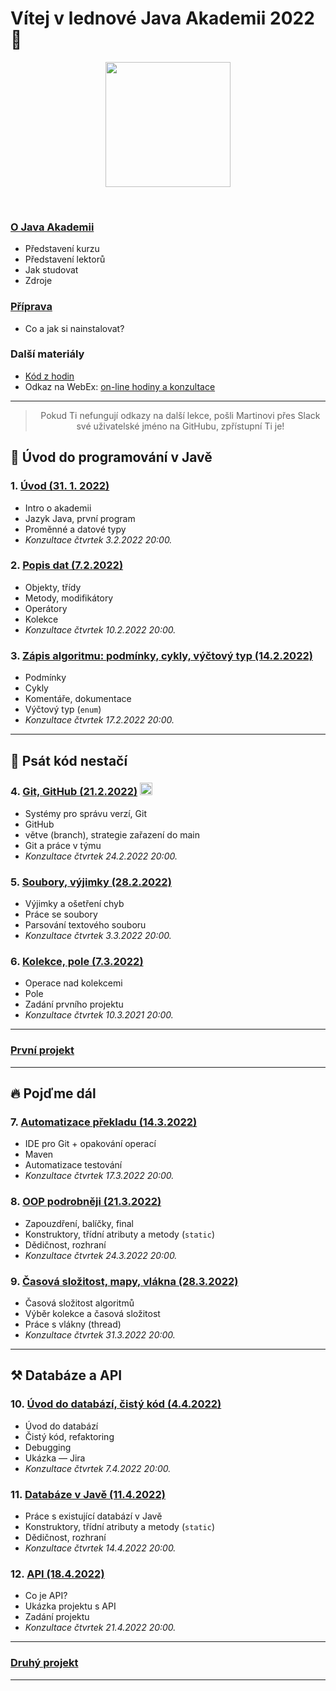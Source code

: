 
# Vítej v&nbsp;lednové Java Akademii 2022 👋

<p align="center">
  <img src="https://engeto.cz/wp-content/uploads/2019/01/engeto-square.png" width="200" height="200">
</p>
<!-- Zarovnání pomocí stylů na GitHubu nefunguje, je potřeba použít
     atribut align.
-->
<!--<p align="center">
  <img alt="engeto-logo" width="80px" src="https://engeto.cz/wp-content/uploads/2019/01/engeto-square.png" />
  <img alt="python-logo" width="70px" src="https://hackaday.com/wp-content/uploads/2019/09/python-logo.png" />
</p>-->
<br>

### [O&nbsp;Java Akademii](o-akademii.md)
- Představení kurzu
- Představení lektorů
- Jak studovat
- Zdroje

### [Příprava](priprava.md)
- Co a jak si nainstalovat?

### Další materiály
<!-- - [Řešení úkolů](https://github.com/ENGETO-Java-Akademie-2022-01/ukoly-a-reseni)-->
- [Kód z hodin](https://github.com/ENGETO-Java-Akademie-2022-01/kod-z-hodin)
- Odkaz na WebEx: [on-line hodiny a konzultace](https://engeto.my.webex.com/engeto.my/j.php?MTID=mae40d5ba414dd4dbb5a227ad60fdc0da&launchApp=true)

---

> <div style="text-align: center">Pokud Ti nefungují odkazy na další lekce, pošli Martinovi přes Slack své uživatelské jméno na GitHubu, zpřístupní Ti je!</div>


## 🐌 Úvod do programování v Javě
### 1. [Úvod (31. 1. 2022)](https://github.com/ENGETO-Java-Akademie-2022-01/lekce_01)
- Intro o&nbsp;akademii
- Jazyk Java, první program
- Proměnné a&nbsp;datové typy
- _Konzultace čtvrtek 3.2.2022 20:00._
### 2. [Popis dat (7.2.2022)](https://github.com/ENGETO-Java-Akademie-2022-01/content/tree/main/lekce_02)
- Objekty, třídy
- Metody, modifikátory
- Operátory
- Kolekce
- _Konzultace čtvrtek 10.2.2022 20:00._
### 3. [Zápis algoritmu: podmínky, cykly, výčtový typ (14.2.2022)](https://github.com/ENGETO-Java-Akademie-2022-01/content/tree/main/lekce_03)
- Podmínky
- Cykly
- Komentáře, dokumentace
- Výčtový typ (`enum`)
- _Konzultace čtvrtek 17.2.2022 20:00._

---

## 🦅 Psát kód nestačí
### 4. [Git, GitHub (21.2.2022)](https://github.com/ENGETO-Java-Akademie-2022-01/content/tree/main/lekce_04) <img alt="git-logo" width="20px" src="https://image.freepik.com/free-icon/github-cat-in-a-circle_318-41747.jpg" />
- Systémy pro správu verzí, Git
- GitHub
- větve (branch), strategie zařazení do main
- Git a&nbsp;práce v týmu
- _Konzultace čtvrtek 24.2.2022 20:00._
### 5. [Soubory, výjimky (28.2.2022)](https://github.com/ENGETO-Java-Akademie-2022-01/content/tree/main/lekce_05)
- Výjimky a ošetření chyb
- Práce se soubory
- Parsování textového souboru
- _Konzultace čtvrtek 3.3.2022 20:00._
### 6. [Kolekce, pole (7.3.2022)](https://github.com/ENGETO-Java-Akademie-2022-01/content/tree/main/lekce_06)
- Operace nad kolekcemi
- Pole
- Zadání prvního projektu
- _Konzultace čtvrtek 10.3.2021 20:00._

---

### [První projekt](https://github.com/ENGETO-Java-Akademie-2022-01/content/tree/main/projekt_01)

---

## 🔥 Pojďme dál

### 7. [Automatizace překladu (14.3.2022)](https://github.com/ENGETO-Java-Akademie-2022-01/content/tree/main/lekce_07)
  - IDE pro Git + opakování operací
  - Maven
  - Automatizace testování
  - _Konzultace čtvrtek 17.3.2022 20:00._
### 8. [OOP podrobněji (21.3.2022)](https://github.com/ENGETO-Java-Akademie-2022-01/content/tree/main/lekce_08)
  - Zapouzdření, balíčky, final
  - Konstruktory, třídní atributy a metody (```static```)
  - Dědičnost, rozhraní
  - _Konzultace čtvrtek 24.3.2022 20:00._
### 9. [Časová složitost, mapy, vlákna (28.3.2022)](https://github.com/ENGETO-Java-Akademie-2022-01/content/tree/main/lekce_09)
  - Časová složitost algoritmů
  - Výběr kolekce a&nbsp;časová složitost
  - Práce s vlákny (thread)
  - _Konzultace čtvrtek 31.3.2022 20:00._

---

## ⚒ Databáze a API

### 10. [Úvod do databází, čistý kód (4.4.2022)](https://github.com/ENGETO-Java-Akademie-2022-01/content/tree/main/lekce_10)
  - Úvod do databází
  - Čistý kód, refaktoring
  - Debugging
  - Ukázka &mdash; Jira
  - _Konzultace čtvrtek 7.4.2022 20:00._
### 11. [Databáze v Javě (11.4.2022)](https://github.com/ENGETO-Java-Akademie-2022-01/content/tree/main/lekce_11)
  - Práce s existující databází v&nbsp;Javě
  - Konstruktory, třídní atributy a metody (```static```)
  - Dědičnost, rozhraní
  - _Konzultace čtvrtek 14.4.2022 20:00._
### 12. [API (18.4.2022)](https://github.com/ENGETO-Java-Akademie-2022-01/content/tree/main/lekce_12)
  - Co je API?
  - Ukázka projektu s API
  - Zadání projektu
  - _Konzultace čtvrtek 21.4.2022 20:00._

---


### [Druhý projekt](https://github.com/ENGETO-Java-Akademie-2022-01/content/tree/main/projekt_02)

---

<!--
---

### 📺 Goodies & urls
<details>
  <summary>🔽 click</summary>

<!--START_SECTION:details->
- 🐍 [minimalist presentation](https://docs.google.com/presentation/d/1BKgmTrre-Go78OjExTP2JfaXTgUZ1KX2RRoayX6grsk/edit#slide=id.ga479756cdf_0_6)
- 🦆 [Lesson01, repl.it](https://repl.it/)
- 🐝 [Lesson01, slack](https://slack.com/intl/en-cz/)
- 🐔 [Lesson01, engeto.com](https://engeto.com/cs/)
- 🦋 [Lesson01, built-in functions](https://docs.python.org/3/library/functions.html)

- 🐖 [Lesson11, mockaroo.com](https://mockaroo.com/)
- 🐄 [Lesson11, json](https://docs.python.org/3/library/json.html)
- 🐈 [Lesson11, sys](https://docs.python.org/3/library/sys.html)
- 🐕 [Lesson11, os](https://docs.python.org/3/library/os.html)
<!--END_SECTION:details->

</details>

---

<br>

### 🆕 Issues
<!--START_SECTION:activities->
1. 💥 Issue [#1](https://github.com/Bralor/python-academy-2021/issues/1) - new content of the first lesson 💪
2. ➕ Issue [#2](https://github.com/Bralor/python-academy-2021/issues/2) - new content of the second lesson ☝
3. ➕ Issue [#26](https://github.com/Bralor/python-academy-2021/issues/26) - update the content of the 11th lesson 🎆
4. ✅ Issue [#26](https://github.com/Bralor/python-academy-2021/issues/26) - completed! 💪
<!--END_SECTION:activities->

---

### 🏫 FAQ
<details>
  <summary>🔽 Others</summary>

  ### What is [Engeto](https://engeto.cz/o-nas/)❓
  It is a company that helps to educate people in the field of information
  technologies.

  ### What is [Python](https://www.python.org)❓
  It is an ideal programming language for complete beginners.

  ### Even in 2020❓
  Sure, still belongs among the top 4
  (➡ [check the source](https://www.codingame.com/work/codingame-developer-survey-2020/#page6))

  ### Where to start ❓
  The best place is the official website
  (➡ [especially the community section](https://www.python.org/community/))

</details>

---
-->
